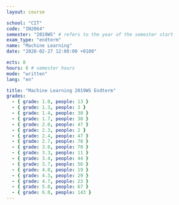 ```yaml
---
layout: course

school: "CIT"
code: "IN2064"
semester: "2019WS" # refers to the year of the semester start
exam_type: "endterm"
name: "Machine Learning"
date: "2020-02-27 12:00:00 +0100"

ects: 8
hours: 6 # semester hours
mode: "written"
lang: "en"

title: "Machine Learning 2019WS Endterm"
grades:
  - { grade: 1.0, people: 13 }
  - { grade: 1.3, people: 3 }
  - { grade: 1.4, people: 30 }
  - { grade: 1.7, people: 38 }
  - { grade: 2.0, people: 47 }
  - { grade: 2.3, people: 2 }
  - { grade: 2.4, people: 47 }
  - { grade: 2.7, people: 78 }
  - { grade: 3.0, people: 70 }
  - { grade: 3.3, people: 11 }
  - { grade: 3.4, people: 44 }
  - { grade: 3.7, people: 56 }
  - { grade: 4.0, people: 19 }
  - { grade: 4.3, people: 29 }
  - { grade: 4.7, people: 23 }
  - { grade: 5.0, people: 67 }
  - { grade: 6.0, people: 143 }
---
```




